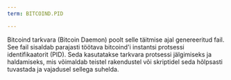 ```yaml
---
term: BITCOIND.PID

---
```

Bitcoind tarkvara (Bitcoin Daemon) poolt selle täitmise ajal genereeritud fail. See fail sisaldab parajasti töötava bitcoind'i instantsi protsessi identifikaatorit (PID). Seda kasutatakse tarkvara protsessi jälgimiseks ja haldamiseks, mis võimaldab teistel rakendustel või skriptidel seda hõlpsasti tuvastada ja vajadusel sellega suhelda.